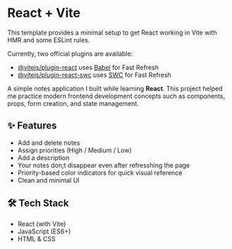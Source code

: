 # React + Vite

This template provides a minimal setup to get React working in Vite with HMR and some ESLint rules.

Currently, two official plugins are available:

- [@vitejs/plugin-react](https://github.com/vitejs/vite-plugin-react/blob/main/packages/plugin-react) uses [Babel](https://babeljs.io/) for Fast Refresh
- [@vitejs/plugin-react-swc](https://github.com/vitejs/vite-plugin-react/blob/main/packages/plugin-react-swc) uses [SWC](https://swc.rs/) for Fast Refresh


A simple notes application I built while learning **React**.
This project helped me practice modern frontend development concepts such as components, props, form creation, and state management.

## ✨ Features
- Add and delete notes
- Assign priorities (High / Medium / Low)
- Add a description
- Your notes don;t disappear even after refresshing the page
- Priority-based color indicators for quick visual reference
- Clean and minimal UI

## 🛠 Tech Stack
- React (with Vite)
- JavaScript (ES6+)
- HTML & CSS
